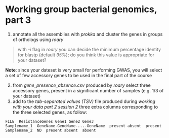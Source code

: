 # Working group bacterial genomics, part 3

1) annotate all the assemblies with *prokka* and cluster the genes in groups of orthologs using *roary*
> with *-i* flag in *roary* you can decide the minimum percentage identity for blastp (default *95%*); do you think this value is appropriate for your dataset? 

**Note**: since your dateset is very small for performing GWAS, you will select a set of few accessory genes to be used in the final part of the course

2) from *gene_presence_absence.csv* produced by *roary* select three accessory genes, present in a significant number of samples (e.g. 1/3 of your dataset)
3) add to the *tab-separated values (TSV)* file produced during *working with your data part 2 session 2* three extra columns corresponding to the three selected genes, as follow:

```
FILE  ResistanceGenes Gene1 Gene2 Gene3
Samplename_1  GeneName-GeneName-...-GeneName  present absent  present
Samplename_2  ND  present absent  absent
```
